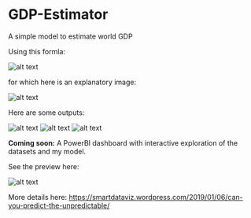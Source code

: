 # GDP-Estimator
A simple model to estimate world GDP

Using this formla:

![alt text](https://smartdataviz.files.wordpress.com/2019/01/image-1.png)

for which here is an explanatory image:

![alt text](https://smartdataviz.files.wordpress.com/2019/01/image-2.png)

Here are some outputs:

![alt text](https://smartdataviz.files.wordpress.com/2019/01/image-3.png?w=616&h=346)
![alt text](https://smartdataviz.files.wordpress.com/2019/01/image-4.png?w=616&h=346)
![alt text](https://smartdataviz.files.wordpress.com/2019/01/image-5.png?w=616&h=346)

**Coming soon:** A PowerBI dashboard with interactive exploration of the datasets and my model. 

See the preview here:

![alt text](https://smartdataviz.files.wordpress.com/2019/01/image-7.png?w=616&h=346)

More details here:
https://smartdataviz.wordpress.com/2019/01/06/can-you-predict-the-unpredictable/
